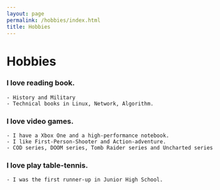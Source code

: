 ```yaml
---
layout: page
permalink: /hobbies/index.html
title: Hobbies
---
```


# Hobbies

### I love reading book.
	- History and Military
	- Technical books in Linux, Network, Algorithm.

### I love video games.
	- I have a Xbox One and a high-performance notebook.
	- I like First-Person-Shooter and Action-adventure.
	- COD series, DOOM series, Tomb Raider series and Uncharted series

### I love play table-tennis.
	- I was the first runner-up in Junior High School.



